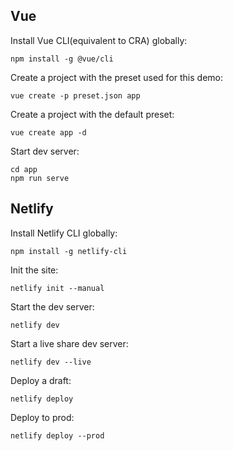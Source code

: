 ## Vue

Install Vue CLI(equivalent to CRA) globally:

`npm install -g @vue/cli`

Create a project with the preset used for this demo:

`vue create -p preset.json app`

Create a project with the default preset:

`vue create app -d`

Start dev server:

```
cd app
npm run serve
```

## Netlify

Install Netlify CLI globally:

`npm install -g netlify-cli`

Init the site:

`netlify init --manual`

Start the dev server:

`netlify dev`

Start a live share dev server:

`netlify dev --live`

Deploy a draft:

`netlify deploy`

Deploy to prod:

`netlify deploy --prod`
